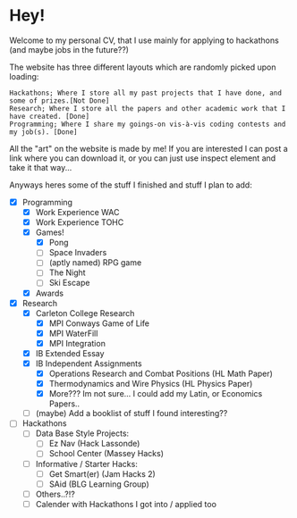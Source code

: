# Hey!
Welcome to my personal CV, that I use mainly for applying to hackathons (and maybe jobs in the future??)

The website has three different layouts which are randomly picked upon loading:
```
Hackathons; Where I store all my past projects that I have done, and some of prizes.[Not Done] 
Research; Where I store all the papers and other academic work that I have created. [Done] 
Programming; Where I share my goings-on vis-à-vis coding contests and my job(s). [Done] 
```
All the "art" on the website is made by me! If you are interested I can post a link where you can download it, or you can just use inspect element and take it that way...

Anyways heres some of the stuff I finished and stuff I plan to add:
- [x] Programming
  - [x] Work Experience WAC
  - [x] Work Experience TOHC
  - [x] Games! 
    - [x] Pong
    - [ ] Space Invaders
    - [ ] (aptly named) RPG game
    - [ ] The Night
    - [ ] Ski Escape
  - [x] Awards
- [x] Research
    - [x] Carleton College Research
      - [x] MPI Conways Game of Life
      - [x] MPI WaterFill
      - [x] MPI Integration
    - [x] IB Extended Essay
    - [x] IB Independent Assignments
      - [x] Operations Research and Combat Positions (HL Math Paper)
      - [x] Thermodynamics and Wire Physics (HL Physics Paper)
      - [x] More??? Im not sure... I could add my Latin, or Economics Papers..
    - [ ] (maybe) Add a booklist of stuff I found interesting??
- [ ] Hackathons
  - [ ] Data Base Style Projects:
    - [ ] Ez Nav (Hack Lassonde)
    - [ ] School Center (Massey Hacks)
  - [ ] Informative / Starter Hacks:
    - [ ] Get Smart(er) (Jam Hacks 2)
    - [ ] SAid (BLG Learning Group)
  - [ ] Others..?!? 
  - [ ] Calender with Hackathons I got into / applied too
